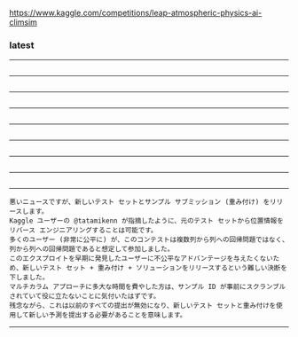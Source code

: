 
https://www.kaggle.com/competitions/leap-atmospheric-physics-ai-climsim

### latest


---
```

```
---
```

```
---
```

```
---
```

```
---
```

```
---
```

```
---
```

```
---
```

```
---
```
悪いニュースですが、新しいテスト セットとサンプル サブミッション (重み付け) をリリースします。
Kaggle ユーザーの @tatamikenn が指摘したように、元のテスト セットから位置情報をリバース エンジニアリングすることは可能です。
多くのユーザー (非常に公平に) が、このコンテストは複数列から列への回帰問題ではなく、列から列への回帰問題であると想定して参加しました。
このエクスプロイトを早期に発見したユーザーに不公平なアドバンテージを与えたくないため、新しいテスト セット + 重み付け + ソリューションをリリースするという難しい決断を下しました。
マルチカラム アプローチに多大な時間を費やした方は、サンプル ID が事前にスクランブルされていて役に立たないことに気付いたはずです。
残念ながら、これは以前のすべての提出が無効になり、新しいテスト セットと重み付けを使用して新しい予測を提出する必要があることを意味します。
```
---
